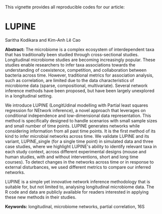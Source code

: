 

This vignette provides all reproducible codes for our article:

# LUPINE

Saritha Kodikara and Kim-Anh Lê Cao 

**Abstract:** The microbiome is a complex ecosystem of interdependent taxa that has traditionally been studied through cross-sectional studies. Longitudinal microbiome studies are becoming increasingly popular. These studies enable researchers to infer taxa associations towards the understanding of coexistence, competition, and collaboration between bacteria across time. 
However, traditional metrics for association analysis, such as correlation, are limited due to the data characteristics of microbiome data (sparse, compositional, multivariate). Several network inference methods have been proposed, but have been largely unexplored in a longitudinal setting.

We introduce LUPINE (LongitUdinal modelling with Partial least squares regression for NEtwork inference), a novel approach that leverages on conditional independence and low-dimensional data representation. This method is specifically designed to handle scenarios with small sample sizes and small number of time points. LUPINE generates networks while considering information from all past time points. It is the first method of its kind to infer microbial networks across time. We validate LUPINE and its variant, LUPINE\_single (for a single time point) in simulated data and three case studies, where we highlight LUPINE's ability to identify relevant taxa in each study context, across different experimental designs (mouse and human studies, with and without interventions, short and long time courses). To detect changes in the networks across time or in response to external disturbances, we used different metrics to compare our inferred networks.

LUPINE is a simple yet innovative network inference methodology that is suitable for, but not limited to, analysing longitudinal microbiome data. The R code and data are publicly available for readers interested in applying these new methods in their studies.



**Keywords:**  longitudinal, microbiome networks, partial correlation, 16S
